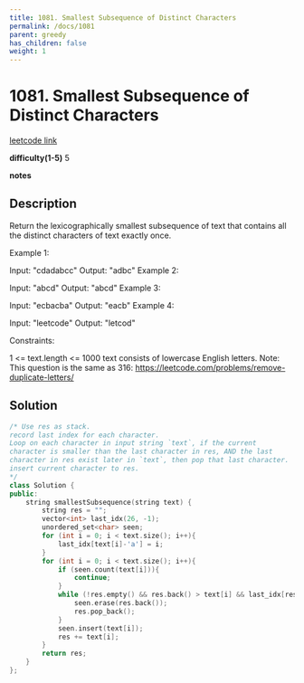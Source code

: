 ```yaml
---
title: 1081. Smallest Subsequence of Distinct Characters
permalink: /docs/1081
parent: greedy
has_children: false
weight: 1
---
```

# 1081. Smallest Subsequence of Distinct Characters
[leetcode link](https://leetcode.com/problems/smallest-subsequence-of-distinct-characters/)

**difficulty(1-5)** 
5

**notes**   


## Description
Return the lexicographically smallest subsequence of text that contains all the distinct characters of text exactly once.

Example 1:

Input: "cdadabcc"
Output: "adbc"
Example 2:

Input: "abcd"
Output: "abcd"
Example 3:

Input: "ecbacba"
Output: "eacb"
Example 4:

Input: "leetcode"
Output: "letcod"
 

Constraints:

1 <= text.length <= 1000
text consists of lowercase English letters.
Note: This question is the same as 316: https://leetcode.com/problems/remove-duplicate-letters/

## Solution
```c++
/* Use res as stack.
record last index for each character. 
Loop on each character in input string `text`, if the current
character is smaller than the last character in res, AND the last 
character in res exist later in `text`, then pop that last character. 
insert current character to res. 
*/
class Solution {
public:
    string smallestSubsequence(string text) {
        string res = "";
        vector<int> last_idx(26, -1);
        unordered_set<char> seen;
        for (int i = 0; i < text.size(); i++){
            last_idx[text[i]-'a'] = i;
        }
        for (int i = 0; i < text.size(); i++){
            if (seen.count(text[i])){
                continue;
            }
            while (!res.empty() && res.back() > text[i] && last_idx[res.back()-'a'] > i){
                seen.erase(res.back());
                res.pop_back();
            }
            seen.insert(text[i]);
            res += text[i];
        }
        return res;
    }
};
```
<!-- 
Default label
{: .label }

Blue label
{: .label .label-blue }

Stable
{: .label .label-green }

New release
{: .label .label-purple }

Coming soon
{: .label .label-yellow }

Deprecated
{: .label .label-red } -->
